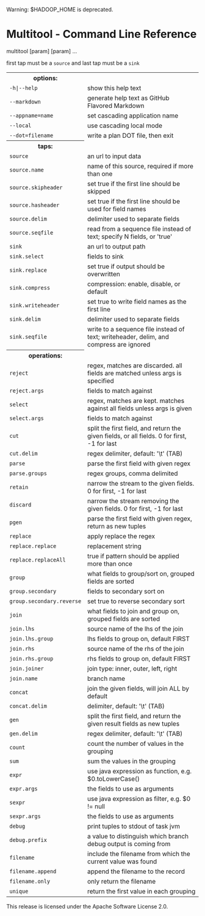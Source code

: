 Warning: $HADOOP_HOME is deprecated.

Multitool - Command Line Reference
==================================
multitool [param] [param] ...

first tap must be a <code>source</code> and last tap must be a <code>sink</code>

<table>
<tr><th>options:</th></tr>
<tr><td><code>-h|--help</code></td><td>show this help text</td></tr>
<tr><td><code>--markdown</code></td><td>generate help text as GitHub Flavored Markdown</td></tr>
<tr><td><code>--appname=name</code></td><td>set cascading application name</td></tr>
<tr><td><code>--local</code></td><td>use cascading local mode</td></tr>
<tr><td><code>--dot=filename</code></td><td>write a plan DOT file, then exit</td></tr>
<tr><th>taps:</th></tr>
<tr><td><code>source</code></td><td>an url to input data</td></tr>
<tr><td><code>source.name</code></td><td>name of this source, required if more than one</td></tr>
<tr><td><code>source.skipheader</code></td><td>set true if the first line should be skipped</td></tr>
<tr><td><code>source.hasheader</code></td><td>set true if the first line should be used for field names</td></tr>
<tr><td><code>source.delim</code></td><td>delimiter used to separate fields</td></tr>
<tr><td><code>source.seqfile</code></td><td>read from a sequence file instead of text; specify N fields, or 'true'</td></tr>
<tr><td><code>sink</code></td><td>an url to output path</td></tr>
<tr><td><code>sink.select</code></td><td>fields to sink</td></tr>
<tr><td><code>sink.replace</code></td><td>set true if output should be overwritten</td></tr>
<tr><td><code>sink.compress</code></td><td>compression: enable, disable, or default</td></tr>
<tr><td><code>sink.writeheader</code></td><td>set true to write field names as the first line</td></tr>
<tr><td><code>sink.delim</code></td><td>delimiter used to separate fields</td></tr>
<tr><td><code>sink.seqfile</code></td><td>write to a sequence file instead of text; writeheader, delim, and compress are ignored</td></tr>
<tr><th>operations:</th></tr>
<tr><td><code>reject</code></td><td>regex, matches are discarded. all fields are matched unless args is specified</td></tr>
<tr><td><code>reject.args</code></td><td>fields to match against</td></tr>
<tr><td><code>select</code></td><td>regex, matches are kept. matches against all fields unless args is given</td></tr>
<tr><td><code>select.args</code></td><td>fields to match against</td></tr>
<tr><td><code>cut</code></td><td>split the first field, and return the given fields, or all fields. 0 for first, -1 for last</td></tr>
<tr><td><code>cut.delim</code></td><td>regex delimiter, default: '\t' (TAB)</td></tr>
<tr><td><code>parse</code></td><td>parse the first field with given regex</td></tr>
<tr><td><code>parse.groups</code></td><td>regex groups, comma delimited</td></tr>
<tr><td><code>retain</code></td><td>narrow the stream to the given fields. 0 for first, -1 for last</td></tr>
<tr><td><code>discard</code></td><td>narrow the stream removing the given fields. 0 for first, -1 for last</td></tr>
<tr><td><code>pgen</code></td><td>parse the first field with given regex, return as new tuples</td></tr>
<tr><td><code>replace</code></td><td>apply replace the regex</td></tr>
<tr><td><code>replace.replace</code></td><td>replacement string</td></tr>
<tr><td><code>replace.replaceAll</code></td><td>true if pattern should be applied more than once</td></tr>
<tr><td><code>group</code></td><td>what fields to group/sort on, grouped fields are sorted</td></tr>
<tr><td><code>group.secondary</code></td><td>fields to secondary sort on</td></tr>
<tr><td><code>group.secondary.reverse</code></td><td>set true to reverse secondary sort</td></tr>
<tr><td><code>join</code></td><td>what fields to join and group on, grouped fields are sorted</td></tr>
<tr><td><code>join.lhs</code></td><td>source name of the lhs of the join</td></tr>
<tr><td><code>join.lhs.group</code></td><td>lhs fields to group on, default FIRST</td></tr>
<tr><td><code>join.rhs</code></td><td>source name of the rhs of the join</td></tr>
<tr><td><code>join.rhs.group</code></td><td>rhs fields to group on, default FIRST</td></tr>
<tr><td><code>join.joiner</code></td><td>join type: inner, outer, left, right</td></tr>
<tr><td><code>join.name</code></td><td>branch name</td></tr>
<tr><td><code>concat</code></td><td>join the given fields, will join ALL by default</td></tr>
<tr><td><code>concat.delim</code></td><td>delimiter, default: '\t' (TAB)</td></tr>
<tr><td><code>gen</code></td><td>split the first field, and return the given result fields as new tuples</td></tr>
<tr><td><code>gen.delim</code></td><td>regex delimiter, default: '\t' (TAB)</td></tr>
<tr><td><code>count</code></td><td>count the number of values in the grouping</td></tr>
<tr><td><code>sum</code></td><td>sum the values in the grouping</td></tr>
<tr><td><code>expr</code></td><td>use java expression as function, e.g. $0.toLowerCase()</td></tr>
<tr><td><code>expr.args</code></td><td>the fields to use as arguments</td></tr>
<tr><td><code>sexpr</code></td><td>use java expression as filter, e.g. $0 != null</td></tr>
<tr><td><code>sexpr.args</code></td><td>the fields to use as arguments</td></tr>
<tr><td><code>debug</code></td><td>print tuples to stdout of task jvm</td></tr>
<tr><td><code>debug.prefix</code></td><td>a value to distinguish which branch debug output is coming from</td></tr>
<tr><td><code>filename</code></td><td>include the filename from which the current value was found</td></tr>
<tr><td><code>filename.append</code></td><td>append the filename to the record</td></tr>
<tr><td><code>filename.only</code></td><td>only return the filename</td></tr>
<tr><td><code>unique</code></td><td>return the first value in each grouping</td></tr>
</table>

This release is licensed under the Apache Software License 2.0.

